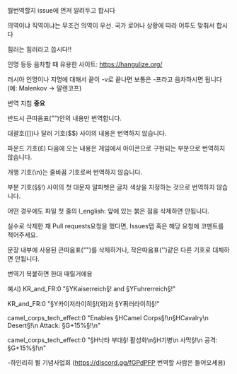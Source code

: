 뭘번역할지 issue에 먼저 알려두고 합시다

의역이냐 직역이냐는 무조건 의역이 우선. 국가 로어나 상황에 따라 어투도 맞춰서 합시다 

힘러는 힘러라고 씁시다!!

인명 등등 음차할 때 유용한 사이트: https://hangulize.org/

러시아 인명이나 지명에 대해서 끝이 -v로 끝나면 보통은 -프라고 음차하시면 됩니다 (예: Malenkov -> 말렌코프)



번역 지침 **중요**

반드시 큰따옴표("")안의 내용만 번역합니다.

대괄호([])나 달러 기호($$) 사이의 내용은 번역하지 않습니다.

파운드 기호(£) 다음에 오는 내용은 게임에서 아이콘으로 구현되는 부분으로 번역하지 않습니다.

개행 기호(\n)는 줄바꿈 기호로써 번역하지 않습니다.

부분 기호(§§!) 사이의 첫 대문자 알파벳은 글자 색상을 지정하는 것으로 번역하지 않습니다.

어떤 경우에도 파일 첫 줄의 l_english: 앞에 있는 붉은 점을 삭제하면 안됩니다.

실수로 삭제한 채 Pull requests요청을 했다면, Issues탭 혹은 해당 요청에 코멘트를 적어주세요.

문장 내부에 사용된 큰따옴표("")를 삭제하거나, 작은따옴표('')같은 다른 기호로 대체하면 안됩니다.

번역기 복붙하면 한대 때릴거에용 

예시) 
KR_and_FR:0 "§YKaiserreich§! and §YFuhrerreich§!"

KR_and_FR:0 "§Y카이저라이히§!(와)과 §Y퓌러라이히§!"

camel_corps_tech_effect:0 "Enables §HCamel Corps§!\n§HCavalry\n    Desert§!\n      Attack: §G+15%§!\n"

camel_corps_tech_effect:0 "§H낙타 부대§! 활성화\n§H기병\n    사막§!\n      공격: §G+15%§!\n"

-하인리히 뵐 기념사업회 (https://discord.gg/fGPdPFP 번역할 사람은 들어오세용)


